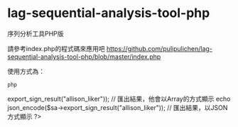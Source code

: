 # lag-sequential-analysis-tool-php
序列分析工具PHP版

請參考index.php的程式碼來應用吧
https://github.com/pulipulichen/lag-sequential-analysis-tool-php/blob/master/index.php

使用方式為：




```php```
<?php
include_once 'sequential_analysis.class.php';
$obs = 'UPSP...'; // 將動詞轉換成一連串的編碼，一個字一個編碼
$sa = new Sequential_analysis($obs);
print_r($sa->export_sign_result("allison_liker")); // 匯出結果，他會以Array的方式顯示
echo json_encode($sa->export_sign_result("allison_liker")); // 匯出結果，以JSON方式顯示
?>
``````
